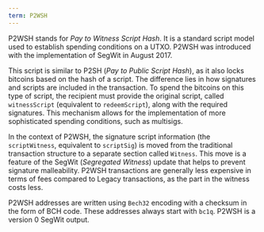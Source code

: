 ```yaml
---
term: P2WSH
---
```


P2WSH stands for *Pay to Witness Script Hash*. It is a standard script model used to establish spending conditions on a UTXO. P2WSH was introduced with the implementation of SegWit in August 2017.

This script is similar to P2SH (*Pay to Public Script Hash*), as it also locks bitcoins based on the hash of a script. The difference lies in how signatures and scripts are included in the transaction. To spend the bitcoins on this type of script, the recipient must provide the original script, called `witnessScript` (equivalent to `redeemScript`), along with the required signatures. This mechanism allows for the implementation of more sophisticated spending conditions, such as multisigs.

In the context of P2WSH, the signature script information (the `scriptWitness`, equivalent to `scriptSig`) is moved from the traditional transaction structure to a separate section called `Witness`. This move is a feature of the SegWit (*Segregated Witness*) update that helps to prevent signature malleability. P2WSH transactions are generally less expensive in terms of fees compared to Legacy transactions, as the part in the witness costs less.

P2WSH addresses are written using `Bech32` encoding with a checksum in the form of BCH code. These addresses always start with `bc1q`. P2WSH is a version 0 SegWit output.